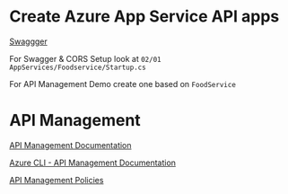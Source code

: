 # Create Azure App Service API apps

[Swaggger](https://swagger.io/)

For Swagger & CORS Setup look at `02/01 AppServices/Foodservice/Startup.cs`

For API Management Demo create one based on `FoodService`

# API Management

[API Management Documentation](https://docs.microsoft.com/en-us/azure/api-management/)

[Azure CLI - API Management Documentation](https://docs.microsoft.com/en-us/cli/azure/apim?view=azure-cli-latest)

[API Management Policies](https://docs.microsoft.com/en-us/azure/api-management/api-management-policies)
